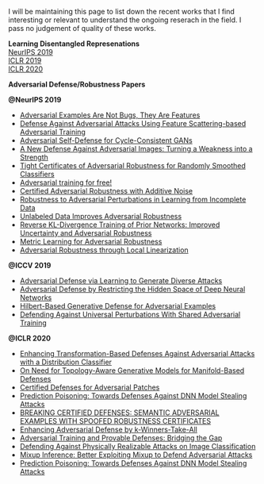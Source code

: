 I will be maintaining this page to list down the recent works that I find interesting or relevant to understand the ongoing reserach in the field. I pass no judgement of quality of these works.

**Learning Disentangled Represenations**  
[NeurIPS 2019](Disentangled_updates.md)  
[ICLR 2019](disentangled_iclr_2019.md)  
[ICLR 2020](disentanglement_iclr_2020t.md)

**Adversarial Defense/Robustness Papers**

**@NeurIPS 2019**  
- [Adversarial Examples Are Not Bugs, They Are Features](https://arxiv.org/pdf/1905.02175.pdf)
- [Defense Against Adversarial Attacks Using Feature Scattering-based Adversarial Training](https://arxiv.org/pdf/1907.10764.pdf)  
- [Adversarial Self-Defense for Cycle-Consistent GANs](https://arxiv.org/pdf/1908.01517.pdf)  
- [A New Defense Against Adversarial Images: Turning a Weakness into a Strength](https://arxiv.org/pdf/1910.07629.pdf)  
- [Tight Certificates of Adversarial Robustness for Randomly Smoothed Classifiers](http://papers.nips.cc/paper/8737-tight-certificates-of-adversarial-robustness-for-randomly-smoothed-classifiers.pdf)  
- [Adversarial training for free!](https://arxiv.org/pdf/1904.12843.pdf)  
- [Certified Adversarial Robustness with Additive Noise](https://arxiv.org/pdf/1809.03113.pdf)  
- [Robustness to Adversarial Perturbations in Learning from Incomplete Data](https://arxiv.org/pdf/1905.13021.pdf)  
- [Unlabeled Data Improves Adversarial Robustness](http://papers.nips.cc/paper/9298-unlabeled-data-improves-adversarial-robustness.pdf)  
- [Reverse KL-Divergence Training of Prior Networks: Improved Uncertainty and Adversarial Robustness](https://arxiv.org/pdf/1905.13472.pdf)  
- [Metric Learning for Adversarial Robustness](https://papers.nips.cc/paper/8339-metric-learning-for-adversarial-robustness.pdf)  
- [Adversarial Robustness through Local Linearization](http://papers.nips.cc/paper/9534-adversarial-robustness-through-local-linearization.pdf)


**@ICCV 2019**
- [Adversarial Defense via Learning to Generate Diverse Attacks](http://openaccess.thecvf.com/content_ICCV_2019/papers/Jang_Adversarial_Defense_via_Learning_to_Generate_Diverse_Attacks_ICCV_2019_paper.pdf)  
- [Adversarial Defense by Restricting the Hidden Space of Deep Neural Networks](http://openaccess.thecvf.com/content_ICCV_2019/papers/Mustafa_Adversarial_Defense_by_Restricting_the_Hidden_Space_of_Deep_Neural_ICCV_2019_paper.pdf)  
- [Hilbert-Based Generative Defense for Adversarial Examples](http://openaccess.thecvf.com/content_ICCV_2019/papers/Bai_Hilbert-Based_Generative_Defense_for_Adversarial_Examples_ICCV_2019_paper.pdf)  
- [Defending Against Universal Perturbations With Shared Adversarial Training](http://openaccess.thecvf.com/content_ICCV_2019/papers/Mummadi_Defending_Against_Universal_Perturbations_With_Shared_Adversarial_Training_ICCV_2019_paper.pdf)


**@ICLR 2020**
- [Enhancing Transformation-Based Defenses Against Adversarial Attacks with a Distribution Classifier](https://openreview.net/pdf?id=BkgWahEFvr)  
- [On Need for Topology-Aware Generative Models for Manifold-Based Defenses](https://openreview.net/pdf?id=r1lF_CEYwS)  
- [Certified Defenses for Adversarial Patches](https://openreview.net/pdf?id=HyeaSkrYPH)  
- [Prediction Poisoning: Towards Defenses Against DNN Model Stealing Attacks](https://openreview.net/pdf?id=SyevYxHtDB)  
- [BREAKING CERTIFIED DEFENSES: SEMANTIC ADVERSARIAL EXAMPLES WITH SPOOFED ROBUSTNESS CERTIFICATES](https://openreview.net/pdf?id=HJxdTxHYvB)  
- [Enhancing Adversarial Defense by k-Winners-Take-All](https://openreview.net/pdf?id=Skgvy64tvr)  
- [Adversarial Training and Provable Defenses: Bridging the Gap](https://openreview.net/pdf?id=SJxSDxrKDr)  
- [Defending Against Physically Realizable Attacks on Image Classification](https://openreview.net/forum?id=H1xscnEKDr)  
- [Mixup Inference: Better Exploiting Mixup to Defend Adversarial Attacks](https://openreview.net/forum?id=ByxtC2VtPB)  
- [Prediction Poisoning: Towards Defenses Against DNN Model Stealing Attacks](https://openreview.net/forum?id=SyevYxHtDB)





